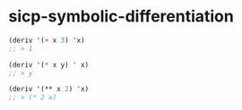 # sicp-symbolic-differentiation

``` scheme
(deriv '(+ x 3) 'x)
;; > 1

(deriv '(* x y) ' x)
;; > y

(deriv '(** x 2) 'x)
;; > (* 2 x)
```

